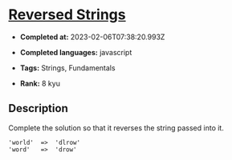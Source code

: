 # [Reversed Strings](https://www.codewars.com/kata/5168bb5dfe9a00b126000018)

- **Completed at:** 2023-02-06T07:38:20.993Z

- **Completed languages:** javascript

- **Tags:** Strings, Fundamentals

- **Rank:** 8 kyu

## Description

Complete the solution so that it reverses the string passed into it. 

```
'world'  =>  'dlrow'
'word'   =>  'drow'
```